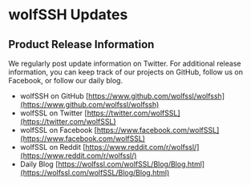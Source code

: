 #  wolfSSH Updates

##  Product Release Information

We regularly post update information on Twitter. For additional release information, you can keep track of our projects on GitHub, follow us on Facebook, or follow our daily blog.

- wolfSSH on GitHub [https://www.github.com/wolfssl/wolfssh](https://www.github.com/wolfssl/wolfssh)
- wolfSSL on Twitter [https://twitter.com/wolfSSL](https://twitter.com/wolfSSL)
- wolfSSL on Facebook [https://www.facebook.com/wolfSSL](https://www.facebook.com/wolfSSL)
- wolfSSL on Reddit [https://www.reddit.com/r/wolfssl/](https://www.reddit.com/r/wolfssl/)
- Daily Blog [https://wolfssl.com/wolfSSL/Blog/Blog.html](https://wolfssl.com/wolfSSL/Blog/Blog.html)

